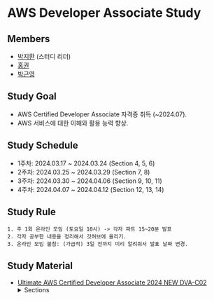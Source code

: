 # AWS Developer Associate Study

## Members

- [박지환](https://github.com/aptheparker) (스터디 리더)
- [홍권](https://github.com/gwonhong)
- [박근영](https://github.com/Sebyeol23)

## Study Goal

- AWS Certified Developer Associate 자격증 취득 (~2024.07).
- AWS 서비스에 대한 이해와 활용 능력 향상.

## Study Schedule

- 1주차: 2024.03.17 ~ 2024.03.24 (Section 4, 5, 6)
- 2주차: 2024.03.25 ~ 2024.03.29 (Section 7, 8)
- 3주차: 2024.03.30 ~ 2024.04.06 (Section 9, 10, 11)
- 4주차: 2024.04.07 ~ 2024.04.12 (Section 12, 13, 14)

## Study Rule

```
1. 주 1회 온라인 모임 (토요일 10시) -> 각자 파트 15~20분 발표
2. 각자 공부한 내용을 정리해서 깃허브에 올리기.
3. 온라인 모임 불참: (가급적) 3일 전까지 미리 알려줘서 발표 날짜 변경.
```

## Study Material

- [Ultimate AWS Certified Developer Associate 2024 NEW DVA-C02](https://www.udemy.com/share/101WgC3@htHqFfYBfVBcDYA8zfB0IIntjwtVntJ19xRjWHa29fAbwrVi5kZnp3kqdhjL2j4ixA==/)
  <details>
  <summary>Sections</summary>
  4. IAM & AWS CLI<br>
  5. EC2 Fundamentals<br>
  6. EC2 Instance Storage<br>
  7. ELB + ASG<br>
  8. RDS + Aurora + ElastiCache<br>
  9. Route 53<br>
  10. VPC<br>
  11. S3<br>
  12. CLI, SDK, IAM Roles & Policies<br>
  13. Advanced AWS S3<br>
  14. S3 Security<br>
  15. CloudFront<br>
  16. ECS, ECR & Fargate - Docker in AWS<br>
  17. Elastic Beanstalk<br>
  18. CloudFormation<br>
  19. SQS, SNS, Kinesis<br>
  20. CloudWatch, X-Ray & CloudTrail<br>
  21. Lambda<br>
  22. DynamoDB<br>
  23. API Gateway<br>
  24. CI/CD: CodeCommit, CodePipeline, CodeBuild, CodeDeploy<br>
  25. Serverless Application Model (SAM)<br>
  26. Cloud Development Kit (CDK)<br>
  27. Cognito User Pools, Cognito Identity Pools, Cognito Sync<br>
  28. Step Functions, AppSync<br>
  29. Advanced Identity<br>
  30. Security: KMS, Encryption SDK, SSM Parameter Store, IAM & STS<br>
  31. Other Services<br>
  </details>
